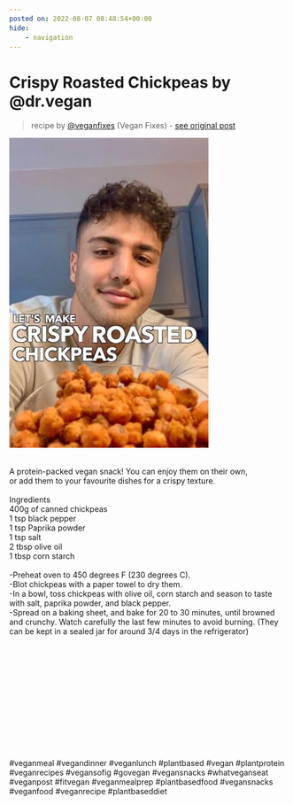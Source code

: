 ```yaml
---
posted on: 2022-08-07 08:48:54+00:00
hide:
    - navigation
---
```


# Crispy Roasted Chickpeas by @dr.vegan 

> recipe by [@veganfixes](https://www.instagram.com/veganfixes/) 
(Vegan Fixes) - [see original post](https://instagram.com/p/Cg8764NJjJo)

![](../img/veganfixes_07-08-2022_0808.png)

\
A protein-packed vegan snack! You can enjoy them on their own, \
or add them to your favourite dishes for a crispy texture.\
\
Ingredients\
400g of canned chickpeas\
1 tsp black pepper\
1 tsp Paprika powder\
1 tsp salt\
2 tbsp olive oil\
1 tbsp corn starch \
\
-Preheat oven to 450 degrees F (230 degrees C).\
-Blot chickpeas with a paper towel to dry them.\
-In a bowl, toss chickpeas with olive oil, corn starch and season to taste with salt, paprika powder, and black pepper.\
-Spread on a baking sheet, and bake for 20 to 30 minutes, until browned and crunchy. Watch carefully the last few minutes to avoid burning. (They can be kept in a sealed jar for around 3/4 days in the refrigerator)\
\
⁣\
⁣\
⁣\
⁣\
⁣\
⁣\
⁣\
⁣\
⁣\
⁣\
⁣\
⁣\
\#veganmeal \#vegandinner \#veganlunch \#plantbased \#vegan \#plantprotein \#veganrecipes \#vegansofig \#govegan \#vegansnacks \#whatveganseat \#veganpost \#fitvegan \#veganmealprep \#plantbasedfood \#vegansnacks \#veganfood \#veganrecipe \#plantbaseddiet 